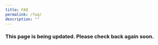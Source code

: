 ```yaml
---
title: FAQ
permalink: /faq/
description: ""
---
```

### This page is being updated. Please check back again soon.